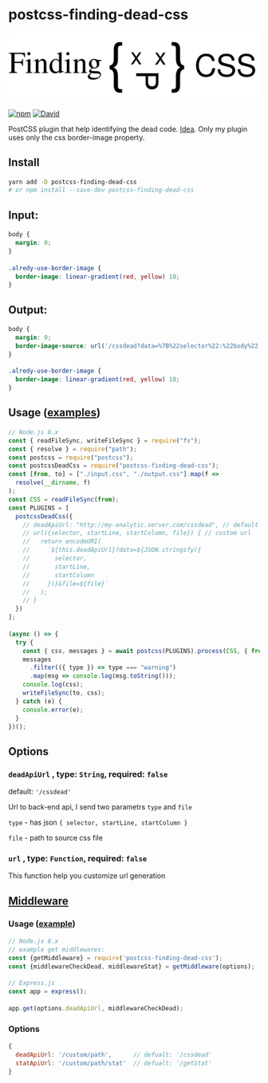 # postcss-finding-dead-css

![postcss-finding-dead-css](https://raw.githubusercontent.com/retyui/postcss-finding-dead-css/master/logo.svg)


[![npm](https://img.shields.io/npm/v/postcss-finding-dead-css.svg)](https://www.npmjs.com/package/postcss-finding-dead-css)
[![David](https://img.shields.io/david/retyui/postcss-finding-dead-css.svg)](https://david-dm.org/retyui/postcss-finding-dead-css)

PostCSS plugin that help identifying the dead code. [Idea](https://csswizardry.com/2018/01/finding-dead-css/). Only my plugin uses only the css border-image property.


## Install

```bash
yarn add -D postcss-finding-dead-css
# or npm install --save-dev postcss-finding-dead-css
```

## Input:

```css
body {
  margin: 0;
}

.alredy-use-border-image {
  border-image: linear-gradient(red, yellow) 10;
}
```

## Output:

```css
body {
  margin: 0;
  border-image-source: url('/cssdead?data=%7B%22selector%22:%22body%22,%22startLine%22:1,%22startColumn%22:1%7D&file=/path/to/file.css');
}

.alredy-use-border-image {
  border-image: linear-gradient(red, yellow) 10;
}
```

## Usage ([examples](https://github.com/retyui/postcss-finding-dead-css/tree/master/example/))

```js
// Node.js 8.x
const { readFileSync, writeFileSync } = require("fs");
const { resolve } = require("path");
const postcss = require("postcss");
const postcssDeadCss = require("postcss-finding-dead-css");
const [from, to] = ["./input.css", "./output.css"].map(f =>
  resolve(__dirname, f)
);
const CSS = readFileSync(from);
const PLUGINS = [
  postcssDeadCss({
    // deadApiUrl: "http://my-analytic.server.com/cssdead", // default '/cssdead'
    // url({selector, startLine, startColumn, file}) { // custom url
    //   return encodeURI(
    //     `${this.deadApiUrl}?data=${JSON.stringify({
    //       selector,
    //       startLine,
    //       startColumn
    //     })}&file=${file}`
    //   );
    // }
  })
];

(async () => {
  try {
    const { css, messages } = await postcss(PLUGINS).process(CSS, { from, to });
    messages
      .filter(({ type }) => type === "warning")
      .map(msg => console.log(msg.toString()));
    console.log(css);
    writeFileSync(to, css);
  } catch (e) {
    console.error(e);
  }
})();
```

## Options
### `deadApiUrl` , type: `String`, required: `false`
default: `'/cssdead'`

Url to back-end api, I send two parametrs `type` and `file`

`type` - has json `{ selector, startLine, startColumn }`

`file` - path to source css file

### `url` , type: `Function`, required: `false`

This function help you customize url generation


## [Middleware](https://github.com/retyui/postcss-finding-dead-css/tree/master/src/middleware.js)

### Usage ([example](https://github.com/retyui/postcss-finding-dead-css/tree/master/example/browser-sync/server.js))

```js
// Node.js 8.x
// example get middlewares:
const {getMiddleware} = require('postcss-finding-dead-css');
const {middlewareCheckDead, middlewareStat} = getMiddleware(options);

// Express.js
const app = express();

app.get(options.deadApiUrl, middlewareCheckDead);
```

### Options

```js
{
  deadApiUrl: '/custom/path',      // defualt: '/cssdead'
  statApiUrl: '/custom/path/stat'  // defualt: '/getStat'
}
```